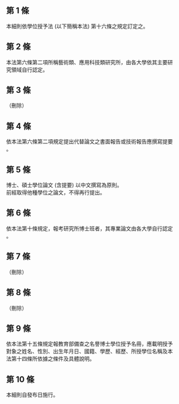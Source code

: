 第 1 條
-------
本細則依學位授予法 (以下簡稱本法) 第十六條之規定訂定之。

第 2 條
-------
本法第六條第二項所稱藝術類、應用科技類研究所，由各大學依其主要研  
究領域自行認定。

第 3 條
-------
（刪除）

第 4 條
-------
依本法第六條第二項規定提出代替論文之書面報告或技術報告應撰寫提要  
。

第 5 條
-------
博士、碩士學位論文 (含提要) 以中文撰寫為原則。  
前經取得他種學位之論文，不得再行提出。

第 6 條
-------
依本法第十條規定，報考研究所博士班者，其專業論文由各大學自行認定  
。

第 7 條
-------
（刪除）

第 8 條
-------
（刪除）

第 9 條
-------
依本法第十五條規定報教育部備查之名譽博士學位授予名冊，應載明授予  
對象之姓名、性別、出生年月日、國籍、學歷、經歷、所授學位名稱及本  
法第十四條所依據之條件及具體說明。

第 10 條
--------
本細則自發布日施行。

